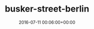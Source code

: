 ---
title:		"busker-street-berlin"
type:		"photos"
mediatype:		"upload"
description:		"TBC"
date:		"2016-07-11 00:06:00+00:00"
album:		"city"
filename:		"busker-street-berlin.md"
series:		""
cl_public_id:		"city/busker-street-berlin"
cl_version:		1497000217
format:		"tiff"
bytes:		2483788
width:		810
height:		1440
colours:
- "#331F1C"
- "#836E47"
- "#43637D"
- "#C09D68"
- "#191D2D"
- "#172632"
- "#475C79"
- "#2C2925"
- "#3C3425"
- "#76A8CC"
- "#775742"
- "#1E0E1A"
- "#CADEEC"
- "#28282D"
- "#797068"
- "#636E72"
- "#E7DFD6"
- "#70737F"
- "#1F1224"
- "#051725"
- "#67633E"
- "#CBD2E5"
- "#030C1A"
- "#292E2E"
- "#BA8B66"
exposure_mode:		"Auto"
program:		"Aperture-priority AE"
aperture:		"2.8"
focal_length:		"16.0 mm"
iso:		"800"
shutter_speed:		"1/20"
metering:		"Multi-segment"
flash:		"Off, Did not fire"
white_balance:		"Custom"
colour_temp:		"3450"
has_crop:		"true"
orientation:		"Horizontal (normal)"
camera_model:		"NIKON D800"
lens_info:		"16mm f/2.8"
artist:		"No artist info"
x_resolution:		"300"
y_resolution:		"300"
---